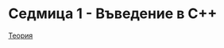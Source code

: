 # Седмица 1 - Въведение в С++

[Теория](https://github.com/AleksandrinaKovachka/Introduction-to-programming/tree/main/Week01/Theory)
